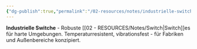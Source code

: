 ```yaml
---
{"dg-publish":true,"permalink":"/02-resources/notes/industrielle-switche/","tags":["#informatik/netzwerk/switch/typ","#informatik/netzwerk/robust","#informatik/hardware"],"noteIcon":"","updated":"2025-09-10T17:04:18.000+02:00"}
---
```



**Industrielle Switche** - Robuste [[02 - RESOURCES/Notes/Switch\|Switch]]es für harte Umgebungen.
Temperaturresistent, vibrationsfest - für Fabriken und Außenbereiche konzipiert.